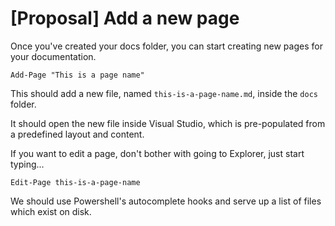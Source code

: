 # [Proposal] Add a new page

Once you've created your docs folder, you can start creating new pages for your documentation.

`Add-Page "This is a page name"`

This should add a new file, named `this-is-a-page-name.md`, inside the `docs` folder.

It should open the new file inside Visual Studio, which is pre-populated from a predefined layout and content.

If you want to edit a page, don't bother with going to Explorer, just start typing...

`Edit-Page this-is-a-page-name`

We should use Powershell's autocomplete hooks and serve up a list of files which exist on disk.